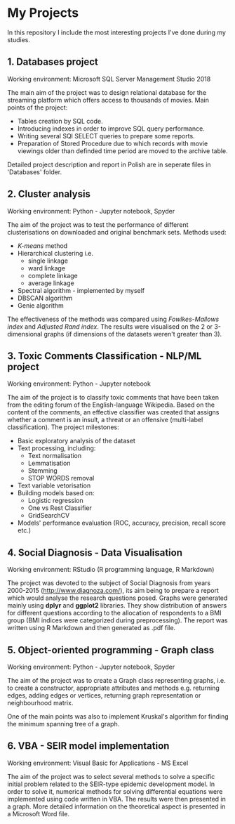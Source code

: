 # My Projects
In this repository I include the most interesting projects I've done during my studies. 

## 1. Databases project
Working environment: Microsoft SQL Server Management Studio 2018

The main aim of the project was to design relational database for the streaming platform which offers access to thousands of movies. Main points of the project:
  * Tables creation by SQL code.
  * Introducing indexes in order to improve SQL query performance.
  * Writing several SQl SELECT queries to prepare some reports.
  * Preparation of Stored Procedure due to which records with movie viewings older than definded time period are moved to the archive table.

Detailed project description and report in Polish are in seperate files in 'Databases' folder.

## 2. Cluster analysis
Working environment: Python - Jupyter notebook, Spyder 

The aim of the project was to test the performance of different clusterisations on downloaded and original benchmark sets. Methods used:
  * *K-means* method
  * Hierarchical clustering i.e.
    - single linkage
    - ward linkage
    - complete linkage
    - average linkage
  * Spectral algorithm - implemented by myself
  * DBSCAN algorithm
  * Genie algorithm

The effectiveness of the methods was compared using *Fowlkes-Mallows index* and *Adjusted Rand index*. The results were visualised on the 2 or 3-dimensional graphs (if dimensions of the datasets weren't greater than 3). 

## 3. Toxic Comments Classification - NLP/ML project
Working environment: Python - Jupyter notebook

The aim of the project is to classify toxic comments that have been taken from the editing forum of the English-language Wikipedia. Based on the content of the comments, an effective classifier was created that assigns whether a comment is an insult, a threat or an offensive (multi-label classification). The project milestones:
 * Basic exploratory analysis of the dataset
 * Text processing, including:
   - Text normalisation
   - Lemmatisation
   - Stemming
   - STOP WORDS removal
 * Text variable vetorisation
 * Building models based on:
   - Logistic regression
   - One vs Rest Classifier
   - GridSearchCV
 * Models' performance evaluation (ROC, accuracy, precision, recall score etc.)

## 4. Social Diagnosis - Data Visualisation
Working environment: RStudio (R programming language, R Markdown)

The project was devoted to the subject of Social Diagnosis from years 2000-2015 (http://www.diagnoza.com/), its aim being to prepare a report which would analyse the research questions posed. Graphs were generated mainly using **dplyr** and **ggplot2** libraries. They show distribution of answers for different questions according to the allocation of respondents to a BMI group (BMI indices were categorized during preprocessing). The report was written using R Markdown and then generated as .pdf file.

## 5. Object-oriented programming - Graph class
Working environment: Python - Jupyter notebook, Spyder

The aim of the project was to create a Graph class representing graphs, i.e. to create a constructor, appropriate attributes and methods e.g. returning edges, adding edges or vertices, returning graph representation or neighbourhood matrix.

One of the main points was also to implement Kruskal's algorithm for finding the minimum spanning tree of a graph.

## 6. VBA - SEIR model implementation
Working environment: Visual Basic for Applications - MS Excel

The aim of the project was to select several methods to solve a specific initial problem related to the SEIR-type epidemic development model. In order to solve it, numerical methods for solving differential equations were implemented using code written in VBA. The results were then presented in a graph. More detailed information on the theoretical aspect is presented in a Microsoft Word file.
